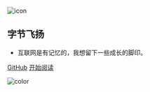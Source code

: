 ![icon](https://img0.baidu.com/it/u=878808337,2102828386&fm=253&fmt=auto&app=138&f=JPEG?w=417&h=500)

## 字节飞扬

- 互联网是有记忆的，我想留下一些成长的脚印。


[GitHub](https://github.com/bytesfly/blog)
[开始阅读](README.md)



<!-- 背景色 -->
![color](#fff)



